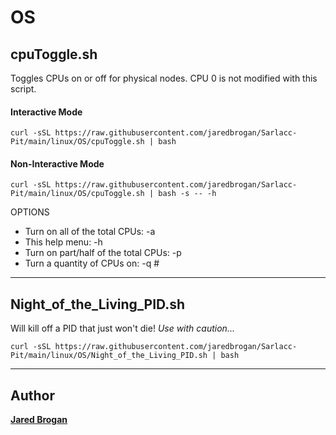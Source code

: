 # OS
## cpuToggle.sh
Toggles CPUs on or off for physical nodes.  CPU 0 is not modified with this script.

#### Interactive Mode
```
curl -sSL https://raw.githubusercontent.com/jaredbrogan/Sarlacc-Pit/main/linux/OS/cpuToggle.sh | bash
```

#### Non-Interactive Mode
```
curl -sSL https://raw.githubusercontent.com/jaredbrogan/Sarlacc-Pit/main/linux/OS/cpuToggle.sh | bash -s -- -h
```

OPTIONS
* Turn on all of the total CPUs: -a
* This help menu: -h
* Turn on part/half of the total CPUs: -p
* Turn a quantity of CPUs on: -q #

---

## Night_of_the_Living_PID.sh
Will kill off a PID that just won't die! _Use with caution..._

```
curl -sSL https://raw.githubusercontent.com/jaredbrogan/Sarlacc-Pit/main/linux/OS/Night_of_the_Living_PID.sh | bash
```

---

## Author
[**Jared Brogan**](https://github.com/jaredbrogan)
